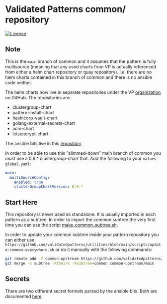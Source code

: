 # Validated Patterns common/ repository

[![License](https://img.shields.io/badge/License-Apache%202.0-blue.svg)](https://opensource.org/licenses/Apache-2.0)

## Note

This is the `main` branch of common and it assumes that the pattern is fully
multisource (meaning that any used charts from VP is actually referenced from
either a helm chart repository or quay repository). I.e. there are no helm
charts contained in this branch of common and there is no ansible code neither.

The helm charts now live in separate repositories under the VP
[organization](https://github.com/validatedpatterns) on GitHub. The repositories are:

- clustergroup-chart
- pattern-install-chart
- hashicorp-vault-chart
- golang-external-secrets-chart
- acm-chart
- letsencrypt-chart

The ansible bits live in this [repository](https://github.com/validatedpatterns/rhvp.cluster_utils)

In order to be able to use this "slimmed-down" main branch of common you *must*
use a 0.9.* clustergroup-chart that. Add the following to your `values-global.yaml`:

```yaml
main:
  multiSourceConfig:
    enabled: true
    clusterGroupChartVersion: 0.9.*
```

## Start Here

This repository is never used as standalone. It is usually imported in each pattern as a subtree.
In order to import the common subtree the very first time you can use the script
[make_common_subtree.sh](scripts/make-common-subtree.sh).

In order to update your common subtree inside your pattern repository you can either use
`https://github.com/validatedpatterns/utilities/blob/main/scripts/update-common-everywhere.sh` or
do it manually with the following commands:

```sh
git remote add -f common-upstream https://github.com/validatedpatterns/common.git
git merge -s subtree -Xtheirs -Xsubtree=common common-upstream/main
```

## Secrets

There are two different secret formats parsed by the ansible bits. Both are documented [here](https://github.com/validatedpatterns/common/tree/main/ansible/roles/vault_utils/README.md)
